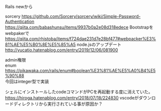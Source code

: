 Rails newから

sorcery
https://github.com/Sorcery/sorcery/wiki/Simple-Password-Authentication
https://qiita.com/babashunsu/items/9937b0a2e08d318edece
Bootstrapをwebpakerで
https://qiita.com/rhistoba/items/f724dae231d7e28bf477#webpacker%E3%81%AE%E5%B0%8E%E5%85%A5
node.jsのアップデート
http://yucatio.hatenablog.com/entry/2019/12/06/081900

admin権限  
enum https://pikawaka.com/rails/enum#boolean%E3%81%AE%E5%A0%B4%E5%90%88    
今回はinteger型で実装  

シェルにインストールしたcodeコマンドがPCを再起動する度に消えていた。
https://hiroga.hatenablog.com/entry/2018/07/18/224830
vscodeがダウンロードディレクトリから実行されている事が原因か？